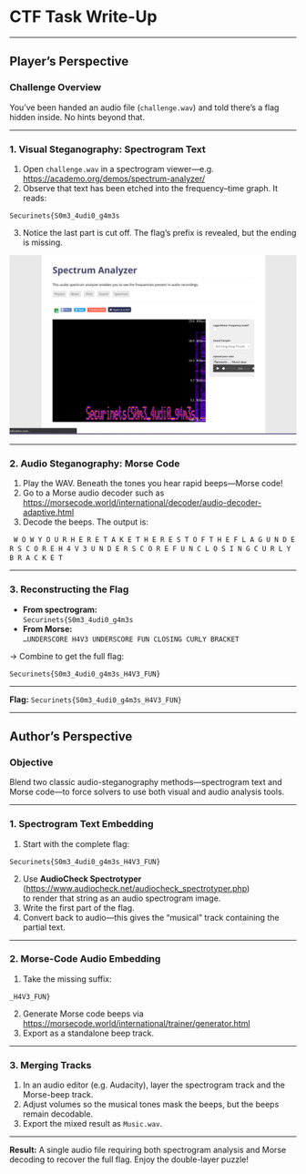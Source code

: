 # CTF Task Write-Up

---

## Player’s Perspective

### Challenge Overview
You’ve been handed an audio file (`challenge.wav`) and told there’s a flag hidden inside. No hints beyond that.

---

### 1. Visual Steganography: Spectrogram Text
1. Open `challenge.wav` in a spectrogram viewer—e.g.  
   https://academo.org/demos/spectrum-analyzer/  
2. Observe that text has been etched into the frequency–time graph. It reads:  
```
Securinets{S0m3_4udi0_g4m3s
```
3. Notice the last part is cut off. The flag’s prefix is revealed, but the ending is missing.

![Specto Screenshot](assets/image1.png)

---

### 2. Audio Steganography: Morse Code
1. Play the WAV. Beneath the tones you hear rapid beeps—Morse code!  
2. Go to a Morse audio decoder such as  
https://morsecode.world/international/decoder/audio-decoder-adaptive.html  
3. Decode the beeps. The output is:  
```
 W O W Y O U R H E R E T A K E T H E R E S T O F T H E F L A G U N D E R S C O R E H 4 V 3 U N D E R S C O R E F U N C L O S I N G C U R L Y B R A C K E T
```

---

### 3. Reconstructing the Flag
- **From spectrogram:**  
`Securinets{S0m3_4udi0_g4m3s`  
- **From Morse:**  
`…UNDERSCORE H4V3 UNDERSCORE FUN CLOSING CURLY BRACKET`

→ Combine to get the full flag:

```
Securinets{S0m3_4udi0_g4m3s_H4V3_FUN}
```


---

**Flag:** `Securinets{S0m3_4udi0_g4m3s_H4V3_FUN}`

---

## Author’s Perspective

### Objective
Blend two classic audio-steganography methods—spectrogram text and Morse code—to force solvers to use both visual and audio analysis tools.

---

### 1. Spectrogram Text Embedding
1. Start with the complete flag:  
```
Securinets{S0m3_4udi0_g4m3s_H4V3_FUN}
```
2. Use **AudioCheck Spectrotyper**  
(https://www.audiocheck.net/audiocheck_spectrotyper.php)  
to render that string as an audio spectrogram image.
3. Write the first part of the flag.
4. Convert back to audio—this gives the “musical” track containing the partial text.

---

### 2. Morse-Code Audio Embedding
1. Take the missing suffix:  
```
_H4V3_FUN}
```
2. Generate Morse code beeps via  
https://morsecode.world/international/trainer/generator.html  
3. Export as a standalone beep track.

---

### 3. Merging Tracks
1. In an audio editor (e.g. Audacity), layer the spectrogram track and the Morse-beep track.  
2. Adjust volumes so the musical tones mask the beeps, but the beeps remain decodable.  
3. Export the mixed result as `Music.wav`.

---

**Result:** A single audio file requiring both spectrogram analysis and Morse decoding to recover the full flag. Enjoy the double-layer puzzle!
